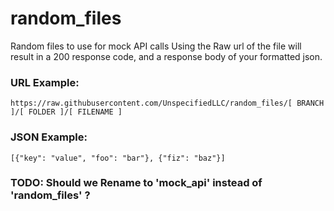# random_files
Random files to use for mock API calls
Using the Raw url of the file will result in a 200 response code, and a response body of your formatted json.

### URL Example:
`https://raw.githubusercontent.com/UnspecifiedLLC/random_files/[ BRANCH ]/[ FOLDER ]/[ FILENAME ]`

### JSON Example:
`[{"key": "value", "foo": "bar"}, {"fiz": "baz"}]`

### TODO: Should we Rename to 'mock_api' instead of 'random_files' ?
